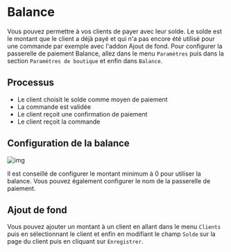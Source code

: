 # Balance
Vous pouvez permettre à vos clients de payer avec leur solde. Le solde est le montant que le client a déjà payé et qui n'a pas encore été utilisé pour une commande par exemple avec l'addon Ajout de fond. Pour configurer la passerelle de paiement Balance, allez dans le menu `Paramètres` puis dans la section `Paramètres de boutique` et enfin dans `Balance`.
## Processus
- Le client choisit le solde comme moyen de paiement
- La commande est validée
- Le client reçoit une confirmation de paiement
- Le client reçoit la commande

## Configuration de la balance
![img](/img/next_gen/settings/store/payment_gateways/balance/config.png)

Il est conseillé de configurer le montant minimum à 0 pour utiliser la balance. Vous pouvez également configurer le nom de la passerelle de paiement.

## Ajout de fond
Vous pouvez ajouter un montant à un client en allant dans le menu `Clients` puis en sélectionnant le client et enfin en modifiant le champ `Solde` sur la page du client puis en cliquant sur `Enregistrer`.
